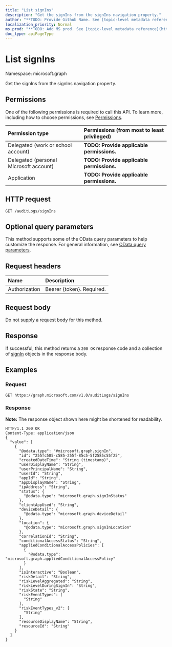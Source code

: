 ```yaml
---
title: "List signIns"
description: "Get the signIns from the signIns navigation property."
author: "**TODO: Provide Github Name. See [topic-level metadata reference](https://msgo.azurewebsites.net/add/document/guidelines/metadata.html#topic-level-metadata)**"
localization_priority: Normal
ms.prod: "**TODO: Add MS prod. See [topic-level metadata reference](https://msgo.azurewebsites.net/add/document/guidelines/metadata.html#topic-level-metadata)**"
doc_type: apiPageType
---
```


# List signIns

Namespace: microsoft.graph

Get the signIns from the signIns navigation property.

## Permissions
One of the following permissions is required to call this API. To learn more, including how to choose permissions, see [Permissions](/concepts/permissions-reference.md).

|Permission type|Permissions (from most to least privileged)|
|:---|:---|
|Delegated (work or school account)|**TODO: Provide applicable permissions.**|
|Delegated (personal Microsoft account)|**TODO: Provide applicable permissions.**|
|Application|**TODO: Provide applicable permissions.**|

## HTTP request

<!-- {
  "blockType": "ignored"
}
-->
``` http
GET /auditLogs/signIns
```

## Optional query parameters
This method supports some of the OData query parameters to help customize the response. For general information, see [OData query parameters](/graph/query-parameters).

## Request headers
|Name|Description|
|:---|:---|
|Authorization|Bearer {token}. Required.|

## Request body
Do not supply a request body for this method.

## Response

If successful, this method returns a `200 OK` response code and a collection of [signIn](../resources/signin.md) objects in the response body.

## Examples

### Request
<!-- {
  "blockType": "request",
  "name": "get_signin"
}
-->
``` http
GET https://graph.microsoft.com/v1.0/auditLogs/signIns
```


### Response
**Note:** The response object shown here might be shortened for readability.
<!-- {
  "blockType": "response",
  "truncated": true,
  "@odata.type": "collection(microsoft.graph.signin)"
}
-->
``` http
HTTP/1.1 200 OK
Content-Type: application/json
{
  "value": [
    {
      "@odata.type": "#microsoft.graph.signIn",
      "id": "255fc585-c585-255f-85c5-5f2585c55f25",
      "createdDateTime": "String (timestamp)",
      "userDisplayName": "String",
      "userPrincipalName": "String",
      "userId": "String",
      "appId": "String",
      "appDisplayName": "String",
      "ipAddress": "String",
      "status": {
        "@odata.type": "microsoft.graph.signInStatus"
      },
      "clientAppUsed": "String",
      "deviceDetail": {
        "@odata.type": "microsoft.graph.deviceDetail"
      },
      "location": {
        "@odata.type": "microsoft.graph.signInLocation"
      },
      "correlationId": "String",
      "conditionalAccessStatus": "String",
      "appliedConditionalAccessPolicies": [
        {
          "@odata.type": "microsoft.graph.appliedConditionalAccessPolicy"
        }
      ],
      "isInteractive": "Boolean",
      "riskDetail": "String",
      "riskLevelAggregated": "String",
      "riskLevelDuringSignIn": "String",
      "riskState": "String",
      "riskEventTypes": [
        "String"
      ],
      "riskEventTypes_v2": [
        "String"
      ],
      "resourceDisplayName": "String",
      "resourceId": "String"
    }
  ]
}
```

